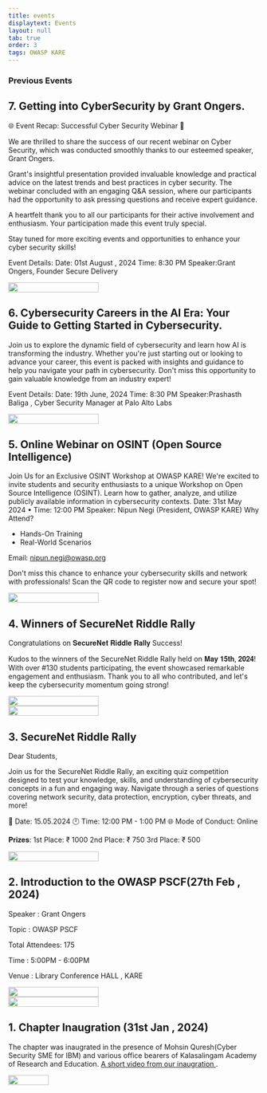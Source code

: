 ```yaml
---
title: events
displaytext: Events
layout: null
tab: true
order: 3
tags: OWASP KARE
---
```


### Previous Events 

## 7. Getting into CyberSecurity by Grant Ongers.
  
  
🌐 Event Recap: Successful Cyber Security Webinar 🔐

We are thrilled to share the success of our recent webinar on Cyber Security, which was conducted smoothly thanks to our esteemed speaker, Grant Ongers.

Grant's insightful presentation provided invaluable knowledge and practical advice on the latest trends and best practices in cyber security. The webinar concluded with an engaging Q&A session, where our participants had the opportunity to ask pressing questions and receive expert guidance.

A heartfelt thank you to all our participants for their active involvement and enthusiasm. Your participation made this event truly special.

Stay tuned for more exciting events and opportunities to enhance your cyber security skills!



Event Details:
 Date: 01st August , 2024 Time: 8:30 PM
 Speaker:Grant Ongers, Founder Secure Delivery


<div style="display: flex; justify-content: space-between;">
  <img src="./assets/images/gettingintosecurity.jpg" style="width: 60%; margin-right: 10%;">
</div>

## 6. Cybersecurity Careers in the AI Era: Your Guide to Getting Started in Cybersecurity.
  
  


Join us to explore the dynamic field of cybersecurity and learn how AI is transforming the industry. Whether you're just starting out or looking to advance your career, this event is packed with insights and guidance to help you navigate your path in cybersecurity. Don't miss this opportunity to gain valuable knowledge from an industry expert!



Event Details:
 Date: 19th June, 2024 Time: 8:30 PM
 Speaker:Prashasth Baliga , Cyber Security Manager at Palo Alto Labs


<div style="display: flex; justify-content: space-between;">
  <img src="./assets/images/prashasthbaliga.jpg" style="width: 60%; margin-right: 10%;">
</div>

## 5. Online Webinar on OSINT (Open Source Intelligence)
  
Join Us for an Exclusive OSINT Workshop at OWASP KARE!
We're excited to invite students and security enthusiasts to a unique Workshop on Open Source Intelligence (OSINT).
Learn how to gather, analyze, and utilize publicly available information in cybersecurity contexts.
Date: 31st May 2024
• Time: 12:00 PM
Speaker: Nipun Negi (President, OWASP KARE)
 Why Attend?
  * Hands-On Training
  * Real-World Scenarios
 
Email: nipun.negi@owasp.org

Don't miss this chance to enhance your cybersecurity skills and network with professionals! Scan the QR code to register now and secure your spot!


<div style="display: flex; justify-content: space-between;">
  <img src="./assets/images/osintworkshop.jpg" style="width: 60%; margin-right: 10%;">
</div>




## 4. Winners of SecureNet Riddle Rally 
  
  
Congratulations on 𝐒𝐞𝐜𝐮𝐫𝐞𝐍𝐞𝐭 𝐑𝐢𝐝𝐝𝐥𝐞 𝐑𝐚𝐥𝐥𝐲 Success!

Kudos to the winners of the SecureNet Riddle Rally held on 𝐌𝐚𝐲 𝟏𝟓𝐭𝐡, 𝟐𝟎𝟐𝟒! With over #130 students participating, the event showcased remarkable engagement and enthusiasm. Thank you to all who contributed, and let's keep the cybersecurity momentum going strong!


<div style="display: flex; justify-content: space-between;">
  
  <img src="./assets/images/winnerssecurenet.jpg" style="width: 60%; margin-right: 10%;">
  
</div>
<div style="display: flex; justify-content: space-between;">

<img src="./assets/images/winners_riddle_rally.png" style="width: 60%; margin-right: 10%;">
</div>



## 3. SecureNet Riddle Rally 
  
  
  Dear Students,

Join us for the SecureNet Riddle Rally, an exciting quiz competition designed to test your knowledge, skills, and understanding of cybersecurity concepts in a fun and engaging way. Navigate through a series of questions covering network security, data protection, encryption, cyber threats, and more!

📅 Date: 15.05.2024
🕛 Time: 12:00 PM - 1:00 PM
🌐 Mode of Conduct: Online

𝐏𝐫𝐢𝐳𝐞𝐬:
 1st Place: ₹ 1000 
 2nd Place: ₹ 750 
 3rd Place: ₹ 500


<div style="display: flex; justify-content: space-between;">
  <img src="./assets/images/SecurenetRiddlerally.jpg" style="width: 60%; margin-right: 10%;">
</div>


## 2. Introduction to the OWASP PSCF(27th Feb , 2024) 
  Speaker : Grant Ongers
  
  Topic : OWASP PSCF
  
  Total Attendees: 175
  
  Time : 5:00PM - 6:00PM
  
  Venue : Library Conference HALL , KARE


<div style="display: flex; justify-content: space-between;">
  <img src="./assets/images/Event01.jpeg" style="width: 60%; margin-right: 10%;">
</div>
<div style="display: flex; justify-content: space-between;">
  <img src="./assets/images/OWASPPSCF.jpg" style="width: 60%; margin-right: 10%;">
</div>




## 1. Chapter Inaugration (31st Jan , 2024) 
The chapter was inaugrated in the presence of Mohsin Quresh(Cyber Security SME for IBM) and various office bearers of Kalasalingam Academy of Research and Education. [A short video from our inaugration
](https://www.linkedin.com/feed/update/urn:li:activity:7160658288185909249).
<div style="display: flex; justify-content: space-between;">
  <img src="./assets/images/inaugratiom.jpeg" style="width: 40%; margin-right: 10%;">
</div>




